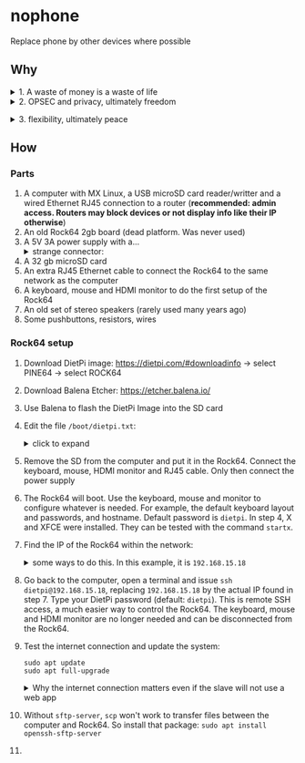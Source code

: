 # nophone
Replace phone by other devices where possible

## Why
<details><summary>1. A waste of money is a waste of life</summary><p>
  A $100 phone in USA costs 1 month of the average income in Brazil due to the abusive taxes. A law forbids banks to offer services to individuals without a phone app. Very convenient for the 4 big banks, which can afford Android and iOS development teams whereas small banks cannot. Without a phone, the individual cannot access its own money in the bank. With normal usage, the phone must be replaced every 2 years, but it can also be stolen way before that. Very convenient for the phone stores. How much of the lifespan of a human can be saved by extending the phone service life?
  1. Normie: $100 for 2 years = 0.5 average month of income per year = 4.2% of human lifespan

  2. Smart: buy an alarm clock, so the phone is turned off at night:

    (24-8) h/day + $5 for a clock that lasts 6 years + $1/year for batteries
    Phone service life: 2 years * 24 / (24 - 8) = 3 years
    Yearly cost: 100/3 + (5/6 + 1) $/year = 0.3516/12 months/year = 2.9 % of human lifespan

  3. Expert: smart + all of the following:
    a. only use phone 6 h/day, mostly in flight-mode
    b. keep GPS and bluetooth off most of the time
    c. cooled slow charging, no trickle charging
    d. debloated ROM like LineageOS

    Items a to c extend battery life so that it is no longer the limiting factor, which then
    becomes the software: updates increase the footprint while the hardware wears and tears.
    All items decrease wear & tear rate, but item d also decreases the baseline footprint.

    New baseline phone service life: 2 years * 24/6 = 8 years
    Extra life due to lower wear & tear rate (wild guess): 1 year
    Extra cost to setup items c and d: $80

    Yearly cost: (5/6 + 1) + (100 + 80)/(8+1) $/year = 0.2183/12 months/year = 1.8% of human lifespan

A simple and cheap clock saves 1.2% of human lifetime = phone price dropped to $69
A complex expensive setup saves only 1.1% more = phone price dropped further to $43
That makes sense: the closer to the optimum, the harder it is to improve, hence the
Paretto principle, the law of diminishing returns, the marginal cost/gain, etc.
  
</p></details>

<details><summary>2. OPSEC and privacy, ultimately freedom</summary><p>
  A loose piece of information is worthless for the higher slaves trying to scam, tax, censor, harm or control the lower slave. The phone ties together all the data the slave generates there to its identity and location, which makes it a goldmine to the higher slaves. The more the lower slave replaces its phone with devices under its full control in its daily routine, the more the lower slave turns the goldmine into a garbage dump.
  
</p></details>

</p></details>

<details><summary>3. flexibility, ultimately peace</summary><p>
  The lower slave decides how his devices work, not a higher slave worried about ad revenue and whatnot.
  
</p></details>

## How
### Parts
1. A computer with MX Linux, a USB microSD card reader/writter and a wired Ethernet RJ45 connection to a router (**recommended: admin access. Routers may block devices or not display info like their IP otherwise**)
2. An old Rock64 2gb board (dead platform. Was never used)
3. A 5V 3A power supply with a...<details><summary>strange connector:</summary><p>
    ```
    Spec: 3.5mm outer diameter, 1.35mm inner diameter.
    Thridworldian slaves don't understand the concept of specs.
    They describe this sometimes as 3.4x1.4 or even Mini P4.
    This is a thirdworldian example of correct spec:
    ```
    https://produto.mercadolivre.com.br/MLB-3729696460-fonte-carregador-5v-3a-notebook-positivo-motion-cruy-q464c--_JM
    </p></details>
4. A 32 gb microSD card
5. An extra RJ45 Ethernet cable to connect the Rock64 to the same network as the computer
6. A keyboard, mouse and HDMI monitor to do the first setup of the Rock64
7. An old set of stereo speakers (rarely used many years ago)
8. Some pushbuttons, resistors, wires

### Rock64 setup
1. Download DietPi image: https://dietpi.com/#downloadinfo -> select PINE64 -> select ROCK64
2. Download Balena Etcher: https://etcher.balena.io/
3. Use Balena to flash the DietPi Image into the SD card
4. Edit the file `/boot/dietpi.txt`: <details><summary>click to expand</summary><p>
    ```
    # this is a comment. Valid timezone strings: https://en.wikipedia.org/wiki/List_of_tz_database_time_zones
    AUTO_SETUP_TIMEZONE=Europe/London
    # unfortunately, the setting below does not work. Keyboard layout must be changed interactively after install...
    # AUTO_SETUP_KEYBOARD_LAYOUT=gb
    # automated install
    AUTO_SETUP_AUTOMATED=1
    # X server and XFCE
    AUTO_SETUP_INSTALL_SOFTWARE_ID=25
    # LightDM login mask
    AUTO_SETUP_AUTOSTART_TARGET_INDEX=16
    # xrdp
    AUTO_SETUP_INSTALL_SOFTWARE_ID=29
    # disable survey and don't ask about it. If the slave wants, the slave can re-enable this later.
    SURVEY_OPTED_IN=0
    ```
    </p></details>
5. Remove the SD from the computer and put it in the Rock64. Connect the keyboard, mouse, HDMI monitor and RJ45 cable. Only then connect the power supply
6. The Rock64 will boot. Use the keyboard, mouse and monitor to configure whatever is needed. For example, the default keyboard layout and passwords, and hostname. Default password is `dietpi`. In step 4, X and XFCE were installed. They can be tested with the command `startx`.
7. Find the IP of the Rock64 within the network: <details><summary>some ways to do this. In this example, it is `192.168.15.18`</summary><p>
   a. logout (`exit`) and login again in DietPi (default password: `dietpi`). This will be shown in the HDMI monitor:
   ![r64_setup2](https://github.com/user-attachments/assets/f1d77ec0-e9ff-48ac-9c32-453e552ab420)
   
   b. in DietPi, issue the command `ip a`:
   ![r64_setup3](https://github.com/user-attachments/assets/72ae5736-bf85-4d41-a3de-64e13a989d73)

    </p></details>
8. Go back to the computer, open a terminal and issue `ssh dietpi@192.168.15.18`, replacing `192.168.15.18` by the actual IP found in step 7. Type your DietPi password (default: `dietpi`). This is remote SSH access, a much easier way to control the Rock64. The keyboard, mouse and HDMI monitor are no longer needed and can be disconnected from the Rock64.
9. Test the internet connection and update the system:
    ```
    sudo apt update
    sudo apt full-upgrade
    ```
    <details><summary>Why the internet connection matters even if the slave will not use a web app</summary><p>
    
    A computer has an RTC clock powered by an independent battery, this is why its clock does not reset at every boot. An SBC like the Rock64 does not have this. DietPi corrects the time at every boot by syncing the system clock to an NTP server over the internet. So, without internet, the clock will be wrong. That will prevent HTTPS connections, but the error messages will not indicate the problem is the clock. To avoid this snowball of stupidity, it is easier to make sure the internet always works than to install an RTC module. Moreover, the setup for the internet is the same for SSH access, which is the best solution to interface with an SBC anyway.
   
    </p></details>
    
11. Without `sftp-server`, `scp` won't work to transfer files between the computer and Rock64. So install that package: `sudo apt install openssh-sftp-server`
12. 


